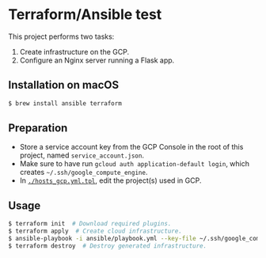 # Terraform/Ansible test
This project performs two tasks:
1. Create infrastructure on the GCP.
2. Configure an Nginx server running a Flask app.

## Installation on macOS
```bash
$ brew install ansible terraform
```

## Preparation
- Store a service account key from the GCP Console in the root of this project, named `service_account.json`.
- Make sure to have run `gcloud auth application-default login`, which creates `~/.ssh/google_compute_engine`.
- In [`./hosts_gcp.yml.tpl`](hosts_gcp.yml), edit the project(s) used in GCP.

## Usage
```bash
$ terraform init  # Download required plugins.
$ terraform apply  # Create cloud infrastructure.
$ ansible-playbook -i ansible/playbook.yml --key-file ~/.ssh/google_compute_engine  # Provision server.
$ terraform destroy  # Destroy generated infrastructure.
```
